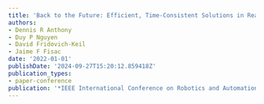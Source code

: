 ```yaml
---
title: 'Back to the Future: Efficient, Time-Consistent Solutions in Reach-Avoid Games'
authors:
- Dennis R Anthony
- Duy P Nguyen
- David Fridovich-Keil
- Jaime F Fisac
date: '2022-01-01'
publishDate: '2024-09-27T15:20:12.859418Z'
publication_types:
- paper-conference
publication: '*IEEE International Conference on Robotics and Automation (ICRA)*'
---
```

